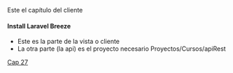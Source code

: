 Este el capítulo del cliente

#### Install Laravel Breeze

* Este es la parte de la vista o cliente
* La otra parte (la api) es el proyecto necesario Proyectos/Cursos/apiRest

[Cap 27](https://codersfree.com/courses-status/aprende-a-crear-una-api-restful-con-laravel/iniciar-sesion-desde-el-cliente-ii)
